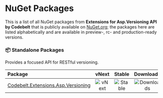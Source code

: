# NuGet Packages

This is a list of all NuGet packages from **Extensions for Asp.Versioning API by Codebelt** that is publicly available on [NuGet.org](https://www.nuget.org/packages?q=Codebelt.Extensions); the packages here are listed alphabetically and are available in preview-, rc- and production-ready versions.

### 📦 Standalone Packages

Provides a focused API for RESTful versioning.

|Package|vNext|Stable|Downloads|
|:--|:-:|:-:|:-:|
| [Codebelt.Extensions.Asp.Versioning](https://www.nuget.org/packages/Codebelt.Extensions.Asp.Versioning/) | ![vNext](https://img.shields.io/nuget/vpre/Codebelt.Extensions.Asp.Versioning?logo=nuget) | ![Stable](https://img.shields.io/nuget/v/Codebelt.Extensions.Asp.Versioning?logo=nuget) | ![Downloads](https://img.shields.io/nuget/dt/Codebelt.Extensions.Asp.Versioning?color=blueviolet&logo=nuget) |
